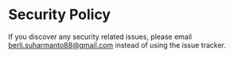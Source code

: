 # Security Policy

If you discover any security related issues, please email berli.suharmanto88@gmail.com instead of using the issue tracker.
